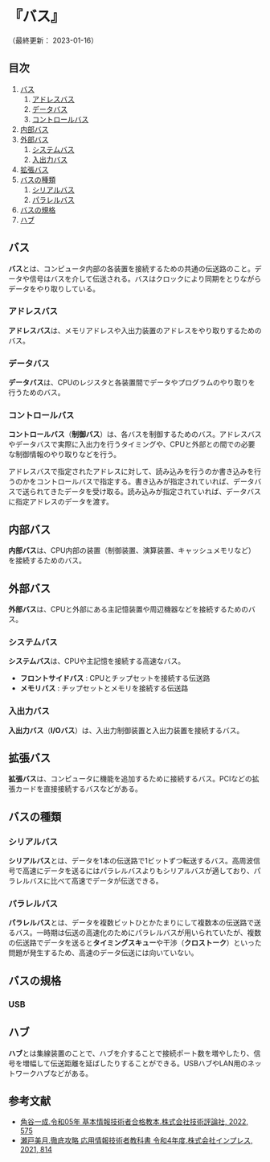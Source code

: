 # 『バス』

（最終更新： 2023-01-16）


## 目次

1. [バス](#バス)
	1. [アドレスバス](#アドレスバス)
	1. [データバス](#データバス)
	1. [コントロールバス](#コントロールバス)
1. [内部バス](#内部バス)
1. [外部バス](#外部バス)
	1. [システムバス](#システムバス)
	1. [入出力バス](#入出力バス)
1. [拡張バス](#拡張バス)
1. [バスの種類](#バスの種類)
	1. [シリアルバス](#シリアルバス)
	1. [パラレルバス](#パラレルバス)
1. [バスの規格](#バスの規格)
1. [ハブ](#ハブ)


## バス

**バス**とは、コンピュータ内部の各装置を接続するための共通の伝送路のこと。データや信号はバスを介して伝送される。バスはクロックにより同期をとりながらデータをやり取りしている。

### アドレスバス

**アドレスバス**は、メモリアドレスや入出力装置のアドレスをやり取りするためのバス。

### データバス

**データバス**は、CPUのレジスタと各装置間でデータやプログラムのやり取りを行うためのバス。

### コントロールバス

**コントロールバス**（**制御バス**）は、各バスを制御するためのバス。アドレスバスやデータバスで実際に入出力を行うタイミングや、CPUと外部との間での必要な制御情報のやり取りなどを行う。

アドレスバスで指定されたアドレスに対して、読み込みを行うのか書き込みを行うのかをコントロールバスで指定する。書き込みが指定されていれば、データバスで送られてきたデータを受け取る。読み込みが指定されていれば、データバスに指定アドレスのデータを渡す。


## 内部バス

**内部バス**は、CPU内部の装置（制御装置、演算装置、キャッシュメモリなど）を接続するためのバス。


## 外部バス

**外部バス**は、CPUと外部にある主記憶装置や周辺機器などを接続するためのバス。

### システムバス

**システムバス**は、CPUや主記憶を接続する高速なバス。

- **フロントサイドバス** : CPUとチップセットを接続する伝送路
- **メモリバス** : チップセットとメモリを接続する伝送路

### 入出力バス

**入出力バス**（**I/Oバス**）は、入出力制御装置と入出力装置を接続するバス。


## 拡張バス

**拡張バス**は、コンピュータに機能を追加するために接続するバス。PCIなどの拡張カードを直接接続するバスなどがある。


## バスの種類

### シリアルバス

**シリアルバス**とは、データを1本の伝送路で1ビットずつ転送するバス。高周波信号で高速にデータを送るにはパラレルバスよりもシリアルバスが適しており、パラレルバスに比べて高速でデータが伝送できる。

### パラレルバス

**パラレルバス**とは、データを複数ビットひとかたまりにして複数本の伝送路で送るバス。一時期は伝送の高速化のためにパラレルバスが用いられていたが、複数の伝送路でデータを送ると**タイミングスキュー**や干渉（**クロストーク**）といった問題が発生するため、高速のデータ伝送には向いていない。


## バスの規格

### USB


## ハブ

**ハブ**とは集線装置のことで、ハブを介することで接続ポート数を増やしたり、信号を増幅して伝送距離を延ばしたりすることができる。USBハブやLAN用のネットワークハブなどがある。


## 参考文献

- [角谷一成.令和05年 基本情報技術者合格教本.株式会社技術評論社, 2022, 575](https://gihyo.jp/book/2022/978-4-297-13164-7)
- [瀬戸美月.徹底攻略 応用情報技術者教科書 令和4年度.株式会社インプレス, 2021, 814](https://book.impress.co.jp/books/1121101057)
